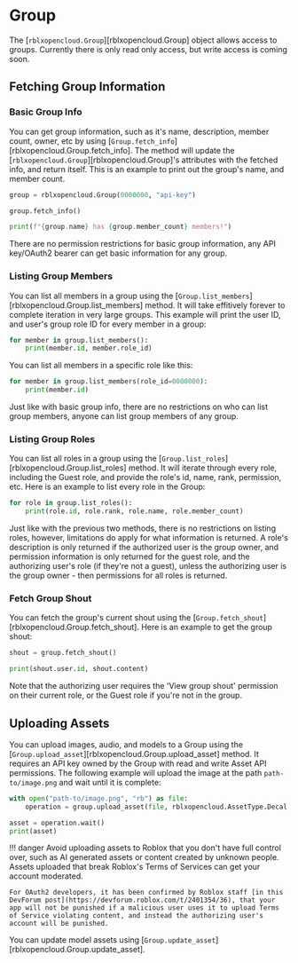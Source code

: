 # Group
The [`rblxopencloud.Group`][rblxopencloud.Group] object allows access to groups. Currently there is only read only access, but write access is coming soon.

## Fetching Group Information

### Basic Group Info

You can get group information, such as it's name, description, member count, owner, etc by using [`Group.fetch_info`][rblxopencloud.Group.fetch_info]. The method will update the [`rblxopencloud.Group`][rblxopencloud.Group]'s attributes with the fetched info, and return itself. This is an example to print out the group's name, and member count.

```py
group = rblxopencloud.Group(0000000, "api-key")

group.fetch_info()

print(f"{group.name} has {group.member_count} members!")
```

There are no permission restrictions for basic group information, any API key/OAuth2 bearer can get basic information for any group.

### Listing Group Members

You can list all members in a group using the [`Group.list_members`][rblxopencloud.Group.list_members] method. It will take effitively forever to complete iteration in very large groups. This example will print the user ID, and user's group role ID for every member in a group:

```py
for member in group.list_members():
    print(member.id, member.role_id)
```

You can list all members in a specific role like this:

```py
for member in group.list_members(role_id=0000000):
    print(member.id)
```

Just like with basic group info, there are no restrictions on who can list group members, anyone can list group members of any group.

### Listing Group Roles

You can list all roles in a group using the [`Group.list_roles`][rblxopencloud.Group.list_roles] method. It will iterate through every role, including the Guest role, and provide the role's id, name, rank, permission, etc. Here is an example to list every role in the Group:

```py
for role in group.list_roles():
    print(role.id, role.rank, role.name, role.member_count)
```

Just like with the previous two methods, there is no restrictions on listing roles, however, limitations do apply for what information is returned. A role's description is only returned if the authorized user is the group owner, and permission information is only returned for the guest role, and the authorizing user's role (if they're not a guest), unless the authorizing user is the group owner - then permissions for all roles is returned.

### Fetch Group Shout

You can fetch the group's current shout using the [`Group.fetch_shout`][rblxopencloud.Group.fetch_shout]. Here is an example to get the group shout:

```py
shout = group.fetch_shout()

print(shout.user.id, shout.content)
```

Note that the authorizing user requires the 'View group shout' permission on their current role, or the Guest role if you're not in the group.

## Uploading Assets

You can upload images, audio, and models to a Group using the [`Group.upload_asset`][rblxopencloud.Group.upload_asset] method. It requires an API key owned by the Group with read and write Asset API permissions. The following example will upload the image at the path `path-to/image.png` and wait until it is complete:

```py
with open("path-to/image.png", "rb") as file:
    operation = group.upload_asset(file, rblxopencloud.AssetType.Decal, "asset name", "asset description")

asset = operation.wait()
print(asset)
```

!!! danger
    Avoid uploading assets to Roblox that you don't have full control over, such as AI generated assets or content created by unknown people. Assets uploaded that break Roblox's Terms of Services can get your account moderated.

    For OAuth2 developers, it has been confirmed by Roblox staff [in this DevForum post](https://devforum.roblox.com/t/2401354/36), that your app will not be punished if a malicious user uses it to upload Terms of Service violating content, and instead the authorizing user's account will be punished.

You can update model assets using [`Group.update_asset`][rblxopencloud.Group.update_asset].